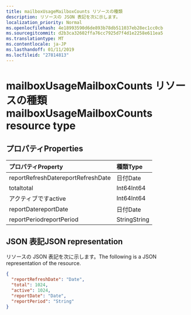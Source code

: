 ```yaml
---
title: mailboxUsageMailboxCounts リソースの種類
description: リソースの JSON 表記を次に示します。
localization_priority: Normal
ms.openlocfilehash: 4e18993590d6de893b78db511037eb28ec1cc0cb
ms.sourcegitcommit: d2b3ca32602ffa76cc7925d7f4d1e2258e611ea5
ms.translationtype: MT
ms.contentlocale: ja-JP
ms.lasthandoff: 01/11/2019
ms.locfileid: "27814813"
---
```

# <a name="mailboxusagemailboxcounts-resource-type"></a><span data-ttu-id="f4b88-103">mailboxUsageMailboxCounts リソースの種類</span><span class="sxs-lookup"><span data-stu-id="f4b88-103">mailboxUsageMailboxCounts resource type</span></span>

## <a name="properties"></a><span data-ttu-id="f4b88-104">プロパティ</span><span class="sxs-lookup"><span data-stu-id="f4b88-104">Properties</span></span>

| <span data-ttu-id="f4b88-105">プロパティ</span><span class="sxs-lookup"><span data-stu-id="f4b88-105">Property</span></span>          | <span data-ttu-id="f4b88-106">種類</span><span class="sxs-lookup"><span data-stu-id="f4b88-106">Type</span></span>   |
| :---------------- | :----- |
| <span data-ttu-id="f4b88-107">reportRefreshDate</span><span class="sxs-lookup"><span data-stu-id="f4b88-107">reportRefreshDate</span></span> | <span data-ttu-id="f4b88-108">日付</span><span class="sxs-lookup"><span data-stu-id="f4b88-108">Date</span></span>   |
| <span data-ttu-id="f4b88-109">total</span><span class="sxs-lookup"><span data-stu-id="f4b88-109">total</span></span>             | <span data-ttu-id="f4b88-110">Int64</span><span class="sxs-lookup"><span data-stu-id="f4b88-110">Int64</span></span>  |
| <span data-ttu-id="f4b88-111">アクティブです</span><span class="sxs-lookup"><span data-stu-id="f4b88-111">active</span></span>            | <span data-ttu-id="f4b88-112">Int64</span><span class="sxs-lookup"><span data-stu-id="f4b88-112">Int64</span></span>  |
| <span data-ttu-id="f4b88-113">reportDate</span><span class="sxs-lookup"><span data-stu-id="f4b88-113">reportDate</span></span>        | <span data-ttu-id="f4b88-114">日付</span><span class="sxs-lookup"><span data-stu-id="f4b88-114">Date</span></span>   |
| <span data-ttu-id="f4b88-115">reportPeriod</span><span class="sxs-lookup"><span data-stu-id="f4b88-115">reportPeriod</span></span>      | <span data-ttu-id="f4b88-116">String</span><span class="sxs-lookup"><span data-stu-id="f4b88-116">String</span></span> |

## <a name="json-representation"></a><span data-ttu-id="f4b88-117">JSON 表記</span><span class="sxs-lookup"><span data-stu-id="f4b88-117">JSON representation</span></span>

<span data-ttu-id="f4b88-118">リソースの JSON 表記を次に示します。</span><span class="sxs-lookup"><span data-stu-id="f4b88-118">The following is a JSON representation of the resource.</span></span>

<!-- {
  "blockType": "resource",
  "@odata.type": "microsoft.graph.mailboxUsageMailboxCounts"
} -->

```json
{
  "reportRefreshDate": "Date", 
  "total": 1024, 
  "active": 1024, 
  "reportDate": "Date", 
  "reportPeriod": "String"
}
```
